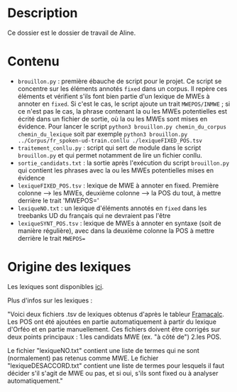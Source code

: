 # Description

Ce dossier est le dossier de travail de Aline.

# Contenu

+ `brouillon.py` : première ébauche de script pour le projet. Ce script se concentre sur les éléments annotés `fixed` dans un corpus. Il repère ces éléments et vérifient s'ils font bien partie d'un lexique de MWEs à annoter en `fixed`. Si c'est le cas, le script ajoute un trait `MWEPOS/INMWE` ; si ce n'est pas le cas, la phrase contenant la ou les MWEs potentielles est écrité dans un fichier de sortie, où la ou les MWEs sont mises en évidence. Pour lancer le script `python3 brouillon.py chemin_du_corpus chemin_du_lexique` soit par exemple `python3 brouillon.py ../Corpus/fr_spoken-ud-train.conllu ./lexiqueFIXED_POS.tsv`
+ `traitement_conllu.py` : script qui sert de module dans le script `brouillon.py` et qui permet notamment de lire un fichier conllu.
+ `sortie_candidats.txt` : la sortie après l'exécution du script `brouillon.py` qui contient les phrases avec la ou les MWEs potentielles mises en évidence
+ `lexiqueFIXED_POS.tsv` : lexique de MWE à annoter en fixed. Première colonne --> les MWEs, deuxième colonne --> la POS du tout, à mettre derrière le trait 'MWEPOS='
+ `lexiqueNO.txt` : un lexique d'éléments annotés en `fixed` dans les treebanks UD du français qui ne devraient pas l'être
+ `lexiqueSYNT_POS.tsv` : lexique de MWEs à annoter en syntaxe (soit de manière régulière), avec dans la deuxième colonne la POS à mettre derrière le trait `MWEPOS=`

# Origine des lexiques

Les lexiques sont disponibles [ici](https://github.com/bguil/UD-French-discussion).

Plus d'infos sur les lexiques :

"Voici deux fichiers .tsv de lexiques obtenus d'après le tableur [Framacalc](https://lite.framacalc.org/fixed_UD_French). 
Les POS ont été ajoutées en partie automatiquement à partir du lexique d'Orféo et en partie manuellement.
Ces fichiers doivent être corrigés sur deux points principaux : 1.les candidats MWE (ex. "à côté de") 2.les POS.

Le fichier "lexiqueNO.txt" contient une liste de termes qui ne sont (normalement) pas retenus comme MWE.
Le fichier "lexiqueDESACCORD.txt" contient une liste de termes pour lesquels il faut décider s'il s'agit de MWE ou pas, et si oui, s'ils sont fixed ou à analyser automatiquement."
